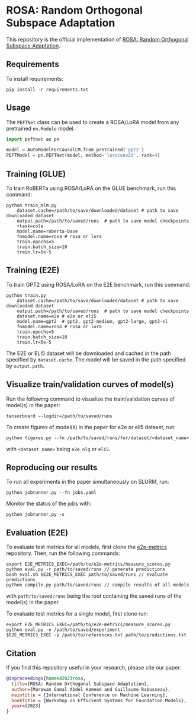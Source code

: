 # ROSA: Random Orthogonal Subspace Adaptation
This repository is the official implementation of [ROSA: Random Orthogonal Subspace Adaptation](https://openreview.net/forum?id=4P9vOFpb63). 

## Requirements

To install requirements:

```setup
pip install -r requirements.txt
```
## Usage
The `PEFTNet` class can be used to create a ROSA/LoRA model from any pretrained `nn.Module` model.

```python
import peftnet as pn

model = AutoModelForCausalLM.from_pretrained('gpt2')
PEFTModel = pn.PEFTNet(model, method='loraconv2d', rank=4)  
```

## Training (GLUE)

To train RoBERTa using ROSA/LoRA on the GLUE benchmark, run this command:

```commandline
python train_mlm.py 
    dataset.cache=/path/to/save/downloaded/dataset # path to save downloaded dataset
    output.path=/path/to/saved/runs  # path to save model checkpoints
    +task=cola 
    model.name=roberta-base
    fnmodel.name=rosa # rosa or lora
    train.epochs=5 
    train.batch_size=10 
    train.lr=5e-5
```

## Training (E2E)

To train GPT2 using ROSA/LoRA on the E2E benchmark, run this command:

```commandline
python train.py 
    dataset.cache=/path/to/save/downloaded/dataset # path to save downloaded dataset
    output.path=/path/to/saved/runs  # path to save model checkpoints
    dataset.name=e2e # e2e or eli5
    model.name=gpt2  # gpt2, gpt2-medium, gpt2-large, gpt2-xl
    fnmodel.name=rosa # rosa or lora
    train.epochs=5 
    train.batch_size=10 
    train.lr=5e-5
```

The E2E or ELI5 dataset will be downloaded and cached in the path specified 
by `dataset.cache`. The model will be saved in the path specified by `output.path`.

## Visualize train/validation curves of model(s)
Run the following command to visualize the train/validation curves of model(s) in the paper:

```commandline
tensorboard --logdir=/path/to/saved/runs
```

To create figures of model(s) in the paper for e2e or eli5 dataset, run:

```commandline
python figures.py --fn /path/to/saved/runs/for/dataset/<dataset_name>
```
with `<dataset_name>` being `e2e_nlg` or `eli5`.

## Reproducing our results
To run all experiments in the paper simultaneously on SLURM, run:

```commandline
python jobrunner.py --fn jobs.yaml
```

Monitor the status of the jobs with:

```commandline
python jobrunner.py -s
```

## Evaluation (E2E)

To evaluate test metrics for all models, first clone the 
[e2e-metrics](https://github.com/tuetschek/e2e-metrics/tree/master) repository. 
Then, run the following commands:

```commandline
export E2E_METRICS_EXEC=/path/to/e2e-metrics/measure_scores.py
python eval.py -r path/to/saved/runs // generate predictions 
bash eval.sh $E2E_METRICS_EXEC path/to/saved/runs // evaluate predictions
python compile.py path/to/saved/runs // compile results of all models
```

with `path/to/saved/runs` being the root containing the saved runs of the model(s) in the paper.


To evaluate test metrics for a single model, first clone run:

```commandline
export E2E_METRICS_EXEC=/path/to/e2e-metrics/measure_scores.py
python eval.py -e /path/to/saved/experiment
$E2E_METRICS_EXEC -p /path/to/references.txt path/to/predictions.txt
```

[//]: # (export E2E_METRICS_EXEC=/home/mila/m/marawan.gamal/projects/e2e-metrics/measure_scores.py)


## Citation
If you find this repository useful in your research, please cite our paper:

```bibtex
@inproceedings{hameed2023rosa,
  title={ROSA: Random Orthogonal Subspace Adaptation},
  author={Marawan Gamal Abdel Hameed and Guillaume Rabusseau},
  maintitle = {International Conference on Machine Learning},
  booktitle = {Workshop on Efficient Systems for Foundation Models},
  year={2023}
}
```

